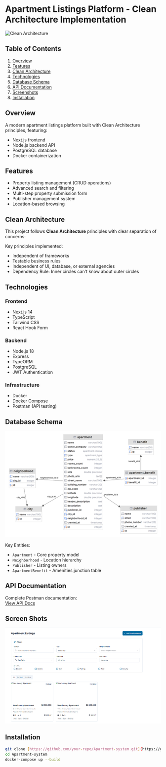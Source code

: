 # Apartment Listings Platform - Clean Architecture Implementation

![Clean Architecture](https://blog.cleancoder.com/uncle-bob/images/2012-08-13-the-clean-architecture/CleanArchitecture.jpg)

## Table of Contents
1. [Overview](#overview)
2. [Features](#features)
3. [Clean Architecture](#clean-architecture)
4. [Technologies](#technologies)
5. [Database Schema](#database-schema)
6. [API Documentation](#api-documentation)
7. [Screenshots](#screen-shots)
8. [Installation](#installation)

## Overview <a name="overview"></a>
A modern apartment listings platform built with Clean Architecture principles, featuring:

- Next.js frontend
- Node.js backend API
- PostgreSQL database
- Docker containerization

## Features <a name="features"></a>
- Property listing management (CRUD operations)
- Advanced search and filtering
- Multi-step property submission form
- Publisher management system
- Location-based browsing

## Clean Architecture <a name="clean-architecture"></a>
This project follows **Clean Architecture** principles with clear separation of concerns:



Key principles implemented:
- Independent of frameworks
- Testable business rules
- Independent of UI, database, or external agencies
- Dependency Rule: Inner circles can't know about outer circles

## Technologies <a name="technologies"></a>

### Frontend
- Next.js 14
- TypeScript
- Tailwind CSS
- React Hook Form

### Backend
- Node.js 18
- Express
- TypeORM
- PostgreSQL
- JWT Authentication

### Infrastructure
- Docker
- Docker Compose
- Postman (API testing)

## Database Schema <a name="database-schema"></a>
![Database Schema](./assets/apartment.png)

Key Entities:
- `Apartment` - Core property model
- `Neighborhood` - Location hierarchy
- `Publisher` - Listing owners
- `ApartmentBenefit` - Amenities junction table

## API Documentation <a name="api-documentation"></a>
Complete Postman documentation:  
[View API Docs](https://documenter.getpostman.com/view/22778824/2sB2cYdLpw)

## Screen Shots <a name="screen-shots"></a>
![UI of Home](./assets/home.png)

## Installation <a name="installation"></a>
```bash
git clone [https://github.com/your-repo/Apartment-system.git](https://github.com/atmoharam/Apartment-system)
cd Apartment-system
docker-compose up --build
